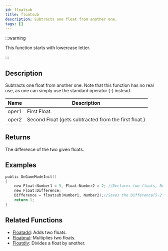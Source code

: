 ```yaml
---
id: floatsub
title: floatsub
description: Subtracts one float from another one.
tags: []
---
```


:::warning

This function starts with lowercase letter.

:::

## Description

Subtracts one float from another one. Note that this function has no real use, as one can simply use the standard operator (-) instead.

| Name  | Description                                          |
| ----- | ---------------------------------------------------- |
| oper1 | First Float.                                         |
| oper2 | Second Float (gets subtracted from the first float.) |

## Returns

The difference of the two given floats.

## Examples

```c
public OnGameModeInit()
{
    new Float:Number1 = 5, Float:Number2 = 2; //Declares two floats, Number1 (5) and Number2 (2)
    new Float:Difference;
    Difference = floatsub(Number1, Number2);//Saves the Difference(5-2 = 3) of Number1 and Number2 in the float "Difference"
    return 1;
}
```

## Related Functions

- [Floatadd](../functions/Floatadd): Adds two floats.
- [Floatmul](../functions/Floatmul): Multiplies two floats.
- [Floatdiv](../funtions/Floatdiv): Divides a float by another.
